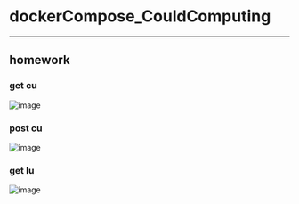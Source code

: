 # dockerCompose_CouldComputing
---
## homework

### get cu
![image](https://github.com/jerrywu128/dockerCompose_CouldComputing/blob/master/picture/get_createUser.png)
### post cu
![image](https://github.com/jerrywu128/dockerCompose_CouldComputing/blob/master/picture/post_createUser.png)
### get lu
![image](https://github.com/jerrywu128/dockerCompose_CouldComputing/blob/master/picture/get_listUser.png)
